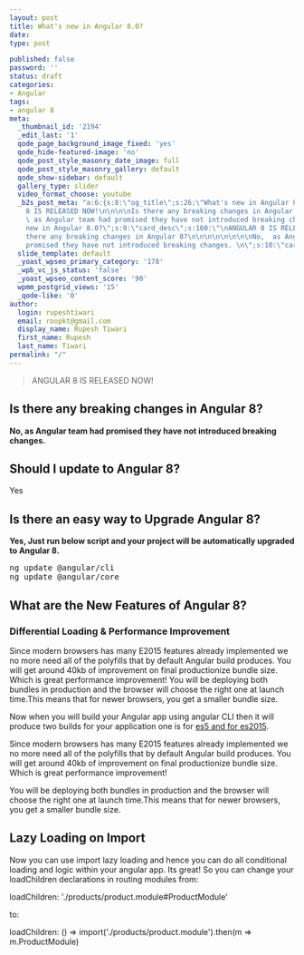 ```yaml
---
layout: post
title: What's new in Angular 8.0?
date:
type: post

published: false
password: ''
status: draft
categories:
- Angular
tags:
- angular 8
meta:
  _thumbnail_id: '2194'
  _edit_last: '1'
  qode_page_background_image_fixed: 'yes'
  qode_hide-featured-image: 'no'
  qode_post_style_masonry_date_image: full
  qode_post_style_masonry_gallery: default
  qode_show-sidebar: default
  gallery_type: slider
  video_format_choose: youtube
  _b2s_post_meta: "a:6:{s:8:\"og_title\";s:26:\"What's new in Angular 8.0?\";s:7:\"og_desc\";s:160:\"\nANGULAR
    8 IS RELEASED NOW!\n\n\n\nIs there any breaking changes in Angular 8?\n\n\n\n\n\n\n\nNo,
    \ as Angular team had promised they have not introduced breaking changes. \n\";s:8:\"og_image\";s:85:\"https://blog.rupeshtiwari.com/wp-content/uploads/2019/06/what-is-new-in-angular-8.png\";s:10:\"card_title\";s:26:\"What's
    new in Angular 8.0?\";s:9:\"card_desc\";s:160:\"\nANGULAR 8 IS RELEASED NOW!\n\n\n\nIs
    there any breaking changes in Angular 8?\n\n\n\n\n\n\n\nNo,  as Angular team had
    promised they have not introduced breaking changes. \n\";s:10:\"card_image\";s:85:\"https://blog.rupeshtiwari.com/wp-content/uploads/2019/06/what-is-new-in-angular-8.png\";}"
  slide_template: default
  _yoast_wpseo_primary_category: '178'
  _wpb_vc_js_status: 'false'
  _yoast_wpseo_content_score: '90'
  wpmm_postgrid_views: '15'
  _qode-like: '0'
author:
  login: rupeshtiwari
  email: roopkt@gmail.com
  display_name: Rupesh Tiwari
  first_name: Rupesh
  last_name: Tiwari
permalink: "/"
---
```

<p><!-- wp:quote --></p>
<blockquote class="wp-block-quote"><p>ANGULAR 8 IS RELEASED NOW!</p>
</blockquote>
<p><!-- /wp:quote --></p>
<p><!-- wp:heading --></p>
<h2>Is there any breaking changes in Angular 8?</h2>
<p><!-- /wp:heading --></p>
<p><!-- wp:quote --></p>
<blockquote class="wp-block-quote">
</blockquote>
<p><!-- /wp:quote --></p>
<p><!-- wp:paragraph --></p>
<p><strong>No,  as Angular team had promised they have not introduced breaking changes. </strong></p>
<p><!-- /wp:paragraph --></p>
<p><!-- wp:heading --></p>
<h2><strong>Should I update to Angular 8? </strong></h2>
<p><!-- /wp:heading --></p>
<p><!-- wp:paragraph --></p>
<p>Yes</p>
<p><!-- /wp:paragraph --></p>
<p><!-- wp:heading --></p>
<h2>Is there an easy way to Upgrade Angular 8?</h2>
<p><!-- /wp:heading --></p>
<p><!-- wp:paragraph --></p>
<p><strong>Yes, Just run below script and your project will be automatically upgraded to Angular 8.</strong></p>
<p><!-- /wp:paragraph --></p>
<p><!-- wp:paragraph --></p>
<p><!-- /wp:paragraph --></p>
<p><!-- wp:enlighter/codeblock {"language":"js"} --></p>
<pre class="EnlighterJSRAW" data-enlighter-language="js" data-enlighter-theme="" data-enlighter-highlight="" data-enlighter-linenumbers="" data-enlighter-lineoffset="" data-enlighter-title="" data-enlighter-group="">ng update @angular/cli 
ng update @angular/core
</pre>
<p><!-- /wp:enlighter/codeblock --></p>
<p><!-- wp:heading --></p>
<h2>What are the New Features of Angular 8?</h2>
<p><!-- /wp:heading --></p>
<p><!-- wp:heading {"level":3} --></p>
<h3><strong>Differential Loading &amp; Performance Improvement</strong></h3>
<p><!-- /wp:heading --></p>
<p><!-- wp:paragraph --></p>
<p>Since modern browsers has many E2015 features already implemented we no more need all of the polyfills that by default Angular build produces. You will get around 40kb of improvement on final productionize bundle size. Which is great performance improvement!  You will be deploying both bundles in production and the browser will choose the right one at launch time.This means that for newer browsers, you get a smaller bundle size.</p>
<p><!-- /wp:paragraph --></p>
<p><!-- wp:paragraph --></p>
<p>Now when you will build your Angular app using angular CLI then it will produce two builds for your application one is for <a href="https://johnpapa.net/es5-es2015-typescript/">es5 and for es2015</a>. </p>
<p><!-- /wp:paragraph --></p>
<p><!-- wp:paragraph --></p>
<p><!-- /wp:paragraph --></p>
<p><!-- wp:paragraph --></p>
<p>Since modern browsers has many E2015 features already implemented we no more need all of the polyfills that by default Angular build produces. You will get around 40kb of improvement on final productionize bundle size. Which is great performance improvement!</p>
<p><!-- /wp:paragraph --></p>
<p><!-- wp:paragraph --></p>
<p>You will be deploying both bundles in production and the browser will choose the right one at launch time.This means that for newer browsers, you get a smaller bundle size.</p>
<p><!-- /wp:paragraph --></p>
<p><!-- wp:paragraph --></p>
<p><!-- /wp:paragraph --></p>
<p><!-- wp:heading --></p>
<h2>Lazy Loading on Import</h2>
<p><!-- /wp:heading --></p>
<p><!-- wp:paragraph --></p>
<p>Now you can use import lazy loading and hence you can do all conditional loading and logic within your angular app. Its great! So you can change your loadChildren declarations in routing modules from:</p>
<p><!-- /wp:paragraph --></p>
<p><!-- wp:block {"ref":2198} /--></p>
<p><!-- wp:paragraph --></p>
<p>loadChildren: './products/product.module#ProductModule’</p>
<p><!-- /wp:paragraph --></p>
<p><!-- wp:paragraph --></p>
<p>to:</p>
<p><!-- /wp:paragraph --></p>
<p><!-- wp:paragraph --></p>
<p>loadChildren: () =&gt; import('./products/product.module').then(m =&gt; m.ProductModule)</p>
<p><!-- /wp:paragraph --></p>
<p><!-- wp:paragraph --></p>
<p></p>
<p><!-- /wp:paragraph --></p>
